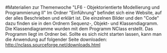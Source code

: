 #Materialien zur Themenwoche "LF6 - Objektorientierte Modellierung und Programmierung II"
Im Ordner "Einführung" befindet sich eine Website, auf der alles Beschrieben und erklärt ist. Die einzelnen Bilder und den "Code" dazu finden sie in den Ordnern Sequenz-, Objekt- und Klassendiagramm. 
Die Klassendiagramme wurden mit dem Programm NClass erstellt. Das Programm liegt im Ordner bei. Sollte es sich nicht starten lassen, kann man die Anwendung auf folgender Seite downloaden: http://nclass.sourceforge.net/downloads.html